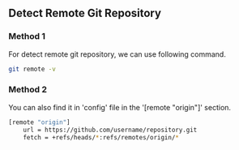 ## Detect Remote Git Repository

### Method 1

For detect remote git repository, we can use following command.
```bash
git remote -v
```

### Method 2

You can also find it in 'config' file in the '[remote "origin"]' section.
```bash
[remote "origin"]
    url = https://github.com/username/repository.git
    fetch = +refs/heads/*:refs/remotes/origin/*
```

